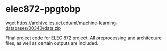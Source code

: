 # elec872-ppgtobp

wget https://archive.ics.uci.edu/ml/machine-learning-databases/00340/data.zip

FInal project code for ELEC 872 project. All preprocessing and architecture files, as well as certain outputs are included.
